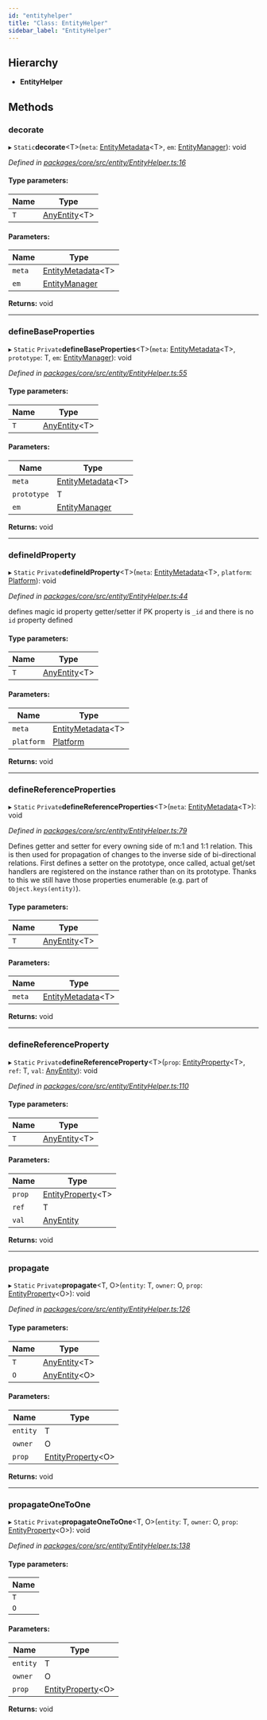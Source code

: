 ```yaml
---
id: "entityhelper"
title: "Class: EntityHelper"
sidebar_label: "EntityHelper"
---
```


## Hierarchy

* **EntityHelper**

## Methods

### decorate

▸ `Static`**decorate**&#60;T>(`meta`: [EntityMetadata](entitymetadata.md)&#60;T>, `em`: [EntityManager](entitymanager.md)): void

*Defined in [packages/core/src/entity/EntityHelper.ts:16](https://github.com/mikro-orm/mikro-orm/blob/8766baa31/packages/core/src/entity/EntityHelper.ts#L16)*

#### Type parameters:

Name | Type |
------ | ------ |
`T` | [AnyEntity](../index.md#anyentity)&#60;T> |

#### Parameters:

Name | Type |
------ | ------ |
`meta` | [EntityMetadata](entitymetadata.md)&#60;T> |
`em` | [EntityManager](entitymanager.md) |

**Returns:** void

___

### defineBaseProperties

▸ `Static` `Private`**defineBaseProperties**&#60;T>(`meta`: [EntityMetadata](entitymetadata.md)&#60;T>, `prototype`: T, `em`: [EntityManager](entitymanager.md)): void

*Defined in [packages/core/src/entity/EntityHelper.ts:55](https://github.com/mikro-orm/mikro-orm/blob/8766baa31/packages/core/src/entity/EntityHelper.ts#L55)*

#### Type parameters:

Name | Type |
------ | ------ |
`T` | [AnyEntity](../index.md#anyentity)&#60;T> |

#### Parameters:

Name | Type |
------ | ------ |
`meta` | [EntityMetadata](entitymetadata.md)&#60;T> |
`prototype` | T |
`em` | [EntityManager](entitymanager.md) |

**Returns:** void

___

### defineIdProperty

▸ `Static` `Private`**defineIdProperty**&#60;T>(`meta`: [EntityMetadata](entitymetadata.md)&#60;T>, `platform`: [Platform](platform.md)): void

*Defined in [packages/core/src/entity/EntityHelper.ts:44](https://github.com/mikro-orm/mikro-orm/blob/8766baa31/packages/core/src/entity/EntityHelper.ts#L44)*

defines magic id property getter/setter if PK property is `_id` and there is no `id` property defined

#### Type parameters:

Name | Type |
------ | ------ |
`T` | [AnyEntity](../index.md#anyentity)&#60;T> |

#### Parameters:

Name | Type |
------ | ------ |
`meta` | [EntityMetadata](entitymetadata.md)&#60;T> |
`platform` | [Platform](platform.md) |

**Returns:** void

___

### defineReferenceProperties

▸ `Static` `Private`**defineReferenceProperties**&#60;T>(`meta`: [EntityMetadata](entitymetadata.md)&#60;T>): void

*Defined in [packages/core/src/entity/EntityHelper.ts:79](https://github.com/mikro-orm/mikro-orm/blob/8766baa31/packages/core/src/entity/EntityHelper.ts#L79)*

Defines getter and setter for every owning side of m:1 and 1:1 relation. This is then used for propagation of
changes to the inverse side of bi-directional relations.
First defines a setter on the prototype, once called, actual get/set handlers are registered on the instance rather
than on its prototype. Thanks to this we still have those properties enumerable (e.g. part of `Object.keys(entity)`).

#### Type parameters:

Name | Type |
------ | ------ |
`T` | [AnyEntity](../index.md#anyentity)&#60;T> |

#### Parameters:

Name | Type |
------ | ------ |
`meta` | [EntityMetadata](entitymetadata.md)&#60;T> |

**Returns:** void

___

### defineReferenceProperty

▸ `Static` `Private`**defineReferenceProperty**&#60;T>(`prop`: [EntityProperty](../interfaces/entityproperty.md)&#60;T>, `ref`: T, `val`: [AnyEntity](../index.md#anyentity)): void

*Defined in [packages/core/src/entity/EntityHelper.ts:110](https://github.com/mikro-orm/mikro-orm/blob/8766baa31/packages/core/src/entity/EntityHelper.ts#L110)*

#### Type parameters:

Name | Type |
------ | ------ |
`T` | [AnyEntity](../index.md#anyentity)&#60;T> |

#### Parameters:

Name | Type |
------ | ------ |
`prop` | [EntityProperty](../interfaces/entityproperty.md)&#60;T> |
`ref` | T |
`val` | [AnyEntity](../index.md#anyentity) |

**Returns:** void

___

### propagate

▸ `Static` `Private`**propagate**&#60;T, O>(`entity`: T, `owner`: O, `prop`: [EntityProperty](../interfaces/entityproperty.md)&#60;O>): void

*Defined in [packages/core/src/entity/EntityHelper.ts:126](https://github.com/mikro-orm/mikro-orm/blob/8766baa31/packages/core/src/entity/EntityHelper.ts#L126)*

#### Type parameters:

Name | Type |
------ | ------ |
`T` | [AnyEntity](../index.md#anyentity)&#60;T> |
`O` | [AnyEntity](../index.md#anyentity)&#60;O> |

#### Parameters:

Name | Type |
------ | ------ |
`entity` | T |
`owner` | O |
`prop` | [EntityProperty](../interfaces/entityproperty.md)&#60;O> |

**Returns:** void

___

### propagateOneToOne

▸ `Static` `Private`**propagateOneToOne**&#60;T, O>(`entity`: T, `owner`: O, `prop`: [EntityProperty](../interfaces/entityproperty.md)&#60;O>): void

*Defined in [packages/core/src/entity/EntityHelper.ts:138](https://github.com/mikro-orm/mikro-orm/blob/8766baa31/packages/core/src/entity/EntityHelper.ts#L138)*

#### Type parameters:

Name |
------ |
`T` |
`O` |

#### Parameters:

Name | Type |
------ | ------ |
`entity` | T |
`owner` | O |
`prop` | [EntityProperty](../interfaces/entityproperty.md)&#60;O> |

**Returns:** void
